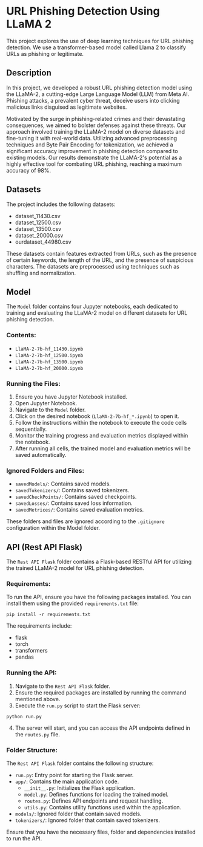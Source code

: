 # URL Phishing Detection Using LLaMA 2
This project explores the use of deep learning techniques for URL phishing detection. We use a transformer-based model called Llama 2 to classify URLs as phishing or legitimate.  

## Description

In this project, we developed a robust URL phishing detection model using the LLaMA-2, a cutting-edge Large Language Model (LLM) from Meta AI. Phishing attacks, a prevalent cyber threat, deceive users into clicking malicious links disguised as legitimate websites. 

Motivated by the surge in phishing-related crimes and their devastating consequences, we aimed to bolster defenses against these threats. Our approach involved training the LLaMA-2 model on diverse datasets and fine-tuning it with real-world data. Utilizing advanced preprocessing techniques and Byte Pair Encoding for tokenization, we achieved a significant accuracy improvement in phishing detection compared to existing models. Our results demonstrate the LLaMA-2's potential as a highly effective tool for combating URL phishing, reaching a maximum accuracy of 98%.


## Datasets

The project includes the following datasets:

* dataset_11430.csv
* dataset_12500.csv
* dataset_13500.csv
* dataset_20000.csv
* ourdataset_44980.csv

These datasets contain features extracted from URLs, such as the presence of certain keywords, the length of the URL, and the presence of suspicious characters. The datasets are preprocessed using techniques such as shuffling and normalization.
## Model

The `Model` folder contains four Jupyter notebooks, each dedicated to training and evaluating the LLaMA-2 model on different datasets for URL phishing detection.

### Contents:
- `LlaMA-2-7b-hf_11430.ipynb`
- `LlaMA-2-7b-hf_12500.ipynb`
- `LlaMA-2-7b-hf_13500.ipynb`
- `LlaMA-2-7b-hf_20000.ipynb`

### Running the Files:
1. Ensure you have Jupyter Notebook installed.
2. Open Jupyter Notebook.
3. Navigate to the `Model` folder.
4. Click on the desired notebook (`LlaMA-2-7b-hf_*.ipynb`) to open it.
5. Follow the instructions within the notebook to execute the code cells sequentially.
6. Monitor the training progress and evaluation metrics displayed within the notebook.
7. After running all cells, the trained model and evaluation metrics will be saved automatically.

### Ignored Folders and Files:
- `savedModels/`: Contains saved models.
- `savedTokenizers/`: Contains saved tokenizers.
- `savedCheckPoints/`: Contains saved checkpoints.
- `savedLosses/`: Contains saved loss information.
- `savedMetrices/`: Contains saved evaluation metrics.

These folders and files are ignored according to the `.gitignore` configuration within the Model folder.

## API (Rest API Flask)

The `Rest API Flask` folder contains a Flask-based RESTful API for utilizing the trained LLaMA-2 model for URL phishing detection.

### Requirements:
To run the API, ensure you have the following packages installed. You can install them using the provided `requirements.txt` file:

```shell 
pip install -r requirements.txt
``` 


The requirements include:
- flask
- torch
- transformers
- pandas

### Running the API:
1. Navigate to the `Rest API Flask` folder.
2. Ensure the required packages are installed by running the command mentioned above.
3. Execute the `run.py` script to start the Flask server:
```shell
python run.py
```

4. The server will start, and you can access the API endpoints defined in the `routes.py` file.

### Folder Structure:
The `Rest API Flask` folder contains the following structure:
- `run.py`: Entry point for starting the Flask server.
- `app/`: Contains the main application code.
  - `__init__.py`: Initializes the Flask application.
  - `model.py`: Defines functions for loading the trained model.
  - `routes.py`: Defines API endpoints and request handling.
  - `utils.py`: Contains utility functions used within the application.
- `models/`: Ignored folder that contain saved models.
- `tokenizers/`: Ignored folder that contain saved tokenizers.

Ensure that you have the necessary files, folder and dependencies installed to run the API.

